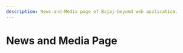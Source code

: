```yaml
---
description: News-and-Media page of Bajaj-beyond web application.
---
```


# News and Media Page

